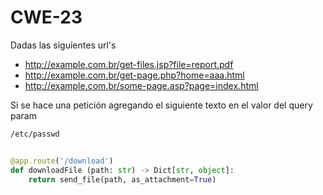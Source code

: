 
# CWE-23

Dadas las siguientes url's

* http://example.com.br/get-files.jsp?file=report.pdf
* http://example.com.br/get-page.php?home=aaa.html
* http://example.com.br/some-page.asp?page=index.html

Si se hace una petición agregando el siguiente texto en el valor del query param

```txt
/etc/passwd
```

```python

@app.route('/download')
def downloadFile (path: str) -> Dict[str, object]:
    return send_file(path, as_attachment=True)

```
